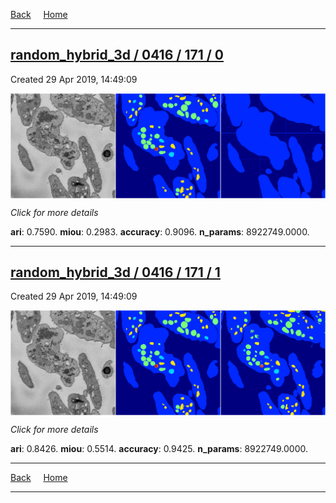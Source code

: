 
[Back](..)&nbsp;&nbsp;&nbsp;&nbsp;&nbsp;[Home](https://leapmanlab.github.io/snapshots)

---

<div class="summary"><a href="0"><h2>random_hybrid_3d / 0416 / 171 / 0</h2></a><p>Created 29 Apr 2019, 14:49:09
</p><a href="0"><img src="0/media/summary.png" align="center"></a><p>
<i>Click for more details</i>
</p></div>

**ari**: 0.7590. **miou**: 0.2983. **accuracy**: 0.9096. **n_params**: 8922749.0000. 

---

<div class="summary"><a href="1"><h2>random_hybrid_3d / 0416 / 171 / 1</h2></a><p>Created 29 Apr 2019, 14:49:09
</p><a href="1"><img src="1/media/summary.png" align="center"></a><p>
<i>Click for more details</i>
</p></div>

**ari**: 0.8426. **miou**: 0.5514. **accuracy**: 0.9425. **n_params**: 8922749.0000. 

---

[Back](..)&nbsp;&nbsp;&nbsp;&nbsp;&nbsp;[Home](https://leapmanlab.github.io/snapshots)

---